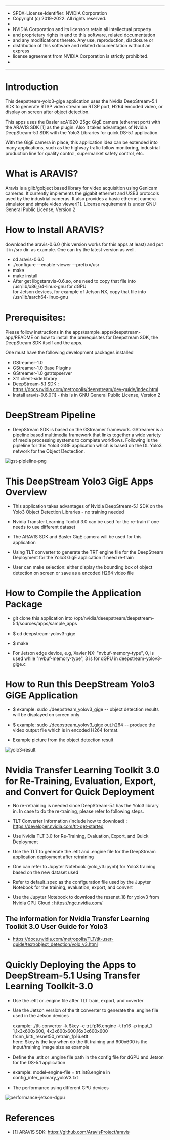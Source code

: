 *****************************************************************************
* SPDX-License-Identifier: NVIDIA Corporation
* Copyright (c) 2019-2022.  All rights reserved.
*
* NVIDIA Corporation and its licensors retain all intellectual property
* and proprietary rights in and to this software, related documentation
* and any modifications thereto.  Any use, reproduction, disclosure or
* distribution of this software and related documentation without an express
* license agreement from NVIDIA Corporation is strictly prohibited.
* 
*****************************************************************************
# Introduction

This deepstream-yolo3-gige application uses the Nvidia DeepStream-5.1 SDK
to generate RTSP video stream on RTSP port, H264 encoded video, or display on screen after object detection.

This apps uses the Basler acA1920-25gc GigE camera (ethernet port) with the ARAVIS SDK [1] as the plugin.
Also it takes advantages of Nvidia DeepStream-5.1 SDK with the Yolo3 Libraries for quick DS-5.1 application. 

With the GigE camera in place, this application idea can be extended into many applications, such as the 
highway trafic follow monitoring, industrial production line for quality control, supermarket safety control, etc. 




# What is ARAVIS?

Aravis is a glib/gobject based library for video acquisition using Genicam cameras. It currently implements the 
gigabit ethernet and USB3 protocols used by the industrial cameras. It also provides a basic ethernet camera simulator
and simple video viewer[1]. License requirement is under GNU General Public License, Version 2




# How to Install ARAVIS?

download the aravis-0.6.0 (this version works for this apps at least) and put it in /src dir. as example. One can try the latest version as well.

* cd aravis-0.6.0 <br>
* ./configure --enable-viewer --prefix=/usr <br>
* make <br>
* make install <br>
* After get libgstaravis-0.6.so, one need to copy that file into /usr/lib/x86_64-linux-gnu for dGPU <br>
for Jetson devices, for example of Jetson NX, copy that file into /usr/lib/aarch64-linux-gnu <br>




# Prerequisites:

Please follow instructions in the apps/sample_apps/deepstream-app/README on how
to install the prerequisites for Deepstream SDK, the DeepStream SDK itself and the
apps.


One must have the following development packages installed
  *  GStreamer-1.0 <br>
  *  GStreamer-1.0 Base Plugins <br>
  *  GStreamer-1.0 gstrtspserver <br>
  *  X11 client-side library <br>
  *  DeepStream-5.1 SDK : https://docs.nvidia.com/metropolis/deepstream/dev-guide/index.html
  *  Install aravis-0.6.0[1] - this is in GNU General Public License, Version 2




# DeepStream Pipeline 
  * DeepStream SDK is based on the GStreamer framework. GStreamer is a pipeline based multimedia framework that links together a wide variety of media processing systems to complete workflows. Following is the pipleline for this Yolo3 GiGE application which is based on the DL Yolo3 network for the Object Dectection.


![gst-pipleline-png](gige-pipeline.png)




# This DeepStream Yolo3 GigE Apps Overview

  * This application takes advantages of Nvidia DeepStream-5.1 SDK on the Yolo3 Object Detection Libraries - no training needed

  * Nvidia Transfer Learning Toolkit 3.0 can be used for the re-train if one needs to use different dataset

  * The ARAVIS SDK and Basler GigE camera will be used for this application

  * Using TLT converter to generate the TRT engine file for the DeepStream Deployment for the Yolo3 GigE application if need re-train

  * User can make selection: either display the bounding box of object detection on screen or save as a encoded H264 video file

    



# How to Compile the Application Package
  * git clone this application into /opt/nvidia/deeepstream/deepstream-5.1/sources/apps/sample_apps

  * $ cd deepstream-yolov3-gige

  * $ make

  * For Jetson edge device, e.g, Xavier NX: "nvbuf-memory-type", 0, is used while "nvbuf-memory-type", 3 is for dGPU in deepstream-yolov3-gige.c




# How to Run this DeepStream Yolo3 GiGE Application 

  * $ example: sudo ./deepstream_yolov3_gige  -- object detection results will be displayed on screen only

  * $ example: sudo ./deepstream_yolov3_gige out.h264 -- produce the video output file which is in encoded H264 format.  

  * Example picture from the object detection result
  

![yolo3-result](pylon_basler.png)

 



 
 # Nvidia Transfer Learning Toolkit 3.0 for Re-Training, Evaluation, Export, and Convert for Quick Deployment <br>

  * No re-retraining is needed since DeepStream-5.1 has the Yolo3 library in. In case to do the re-training, please refer to following steps. 

  * TLT Converter Information (include how to download) : https://developer.nvidia.com/tlt-get-started

  * Use Nvidia TLT 3.0 for Re-Training, Evaluation, Export, and Quick Deployment 

  * Use the TLT to generate the .etlt and .engine file for the DeepStream application deployment after retraining

  * One can refer to Jupyter Notebook (yolo_v3.ipynb) for Yolo3 training based on the new dataset used

  * Refer to default_spec as the configuration file used by the Jupyter Notebook for the training, evaluation, export, and convert

  * Use the Jupyter Notebook to download the resenet_18 for yolov3 from Nvidia GPU Cloud : https://ngc.nvidia.com/




 
  ## The information for Nvidia Transfer Learning Toolkit 3.0 User Guide for Yolo3
  
   * https://docs.nvidia.com/metropolis/TLT/tlt-user-guide/text/object_detection/yolo_v3.html





# Quickly Deploying the Apps to DeepStream-5.1 Using Transfer Learning Toolkit-3.0 <br>

  * Use the .etlt or .engine file after TLT train, export, and coverter

  * Use the Jetson version of the tlt converter to generate the .engine file used in the Jetson devices

    example: ./tlt-converter -k $key -e trt.fp16.engine -t fp16 -p input_1 1,1x3x600x600, 4x3x600x600,16x3x600x600 frcnn_kitti_resnet50_retrain_fp16.etlt <br>
    here: $key is the key when do the tlt training and 600x600 is the input/training image size as example

  * Define the .etlt or .engine file path in the config file for dGPU and Jetson for the DS-5.1 application

  * example:  model-engine-file = trt.int8.engine in config_infer_primary_yoloV3.txt

  * The performance using different GPU devices

  ![performance-jetson-dgpu](performance-jetson-dgpu.png)
  



# References

  * [1] ARAVIS SDK: https://github.com/AravisProject/aravis

 

